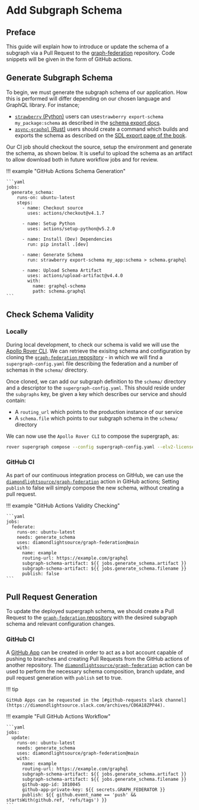 # Add Subgraph Schema

## Preface

This guide will explain how to introduce or update the schema of a subgraph via a Pull Request to the [graph-federation](https://github.com/DiamondLightSource/graph-federation/) repository.
Code snippets will be given in the form of GitHub actions.

## Generate Subgraph Schema

To begin, we must generate the subgraph schema of our application.
How this is performed will differ depending on our chosen language and GraphQL library.
For instance;

- [`strawberry` (Python)](https://strawberry.rocks/) users can use`strawberry export-schema my_package:schema` as described in the [schema export docs](https://strawberry.rocks/docs/guides/schema-export).
- [`async-graphql` (Rust)](https://crates.io/crates/async-graphql) users should create a command which builds and exports the schema as described on the [SDL export page of the book](https://async-graphql.github.io/async-graphql/en/sdl_export.html).

Our CI job should checkout the source, setup the environment and generate the schema, as shown below.
It is useful to upload the schema as an artifact to allow download both in future workflow jobs and for review.

!!! example "GitHub Actions Schema Generation"

    ```yaml
    jobs:
      generate_schema:
        runs-on: ubuntu-latest
        steps:
          - name: Checkout source
            uses: actions/checkout@v4.1.7

          - name: Setup Python
            uses: actions/setup-python@v5.2.0

          - name: Install (Dev) Dependencies
            run: pip install .[dev]
            
          - name: Generate Schema
            run: strawberry export-schema my_app:schema > schema.graphql

          - name: Upload Schema Artifact
            uses: actions/upload-artifact@v4.4.0
            with:
              name: graphql-schema
              path: schema.graphql
    ```

## Check Schema Validity

### Locally

During local development, to check our schema is valid we will use the [Apollo Rover CLI](https://www.apollographql.com/docs/rover/).
We can retrieve the exisitng schema and configuration by cloning the [`graph-federation` repository](https://github.com/DiamondLightSource/graph-federation/) - in which we will find a `supergraph-config.yaml` file describing the federation and a number of schemas in the `schema/` directory.

Once cloned, we can add our subgraph definition to the `schema/` directory and a descriptor to the `supergraph-config.yaml`.
This should reside under the `subgraphs` key, be given a key which describes our service and should contain:

- A `routing_url` which points to the production instance of our service
- A `schema.file` which points to our subgraph schema in the `schema/` directory

We can now use the `Apollo Rover CLI` to compose the supergraph, as:

```bash
rover supergraph compose --config supergraph-config.yaml --elv2-license accept
```

### GitHub CI

As part of our continuous integration process on GitHub, we can use the [`diamondlightsource/graph-federation`](https://github.com/DiamondLightSource/graph-federation) action in GitHub actions;
Setting `publish` to false will simply compose the new schema, without creating a pull request.

!!! example "GitHub Actions Validity Checking"

    ```yaml
    jobs:
      federate:
        runs-on: ubuntu-latest
        needs: generate_schema
        uses: diamondlightsource/graph-federation@main
        with:
          name: example
          routing-url: https://example.com/graphql
          subgraph-schema-artifact: ${{ jobs.generate_schema.artifact }}
          subgraph-schema-artifact: ${{ jobs.generate_schema.filename }}
          publish: false
    ```

## Pull Request Generation

To update the deployed supergraph schema, we should create a Pull Request to the [`graph-federation` repository](https://github.com/DiamondLightSource/graph-federation/) with the desired subgraph schema and relevant configuration changes.

<!-- markdownlint-disable-next-line MD024 -->
### GitHub CI

A [GitHub App](https://docs.github.com/en/apps/creating-github-apps/about-creating-github-apps/about-creating-github-apps) can be created in order to act as a bot account capable of pushing to branches and creating Pull Requests from the GitHub actions of another repository. The [`diamondlightsource/graph-federation`](https://github.com/DiamondLightSource/graph-federation) action can be used to perform the necessary schema composition, branch update, and pull request generation with `publish` set to true.

!!! tip

    GitHub Apps can be requested in the [#github-requests slack channel](https://diamondlightsource.slack.com/archives/C06A18ZPP44).

!!! example "Full GitHub Actions Workflow"

    ```yaml
    jobs:
      update:
        runs-on: ubuntu-latest
        needs: generate_schema
        uses: diamondlightsource/graph-federation@main
        with:
          name: example
          routing-url: https://example.com/graphql
          subgraph-schema-artifact: ${{ jobs.generate_schema.artifact }}
          subgraph-schema-artifact: ${{ jobs.generate_schema.filename }}
          github-app-id: 1010045
          github-app-private-key: ${{ secrets.GRAPH_FEDERATOR }}
          publish: ${{ github.event_name == 'push' && startsWith(github.ref, 'refs/tags') }}
    ```
